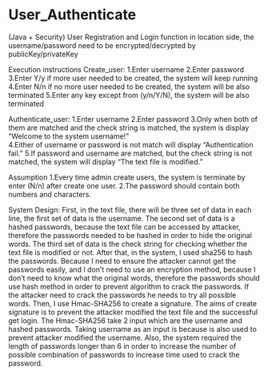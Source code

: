 # User_Authenticate
(Java + Security) User Registration and Login function in location side, the username/password need to be encrypted/decrypted by publicKey/privateKey


Execution instructions
Create_user:
1.Enter username
2.Enter password
3.Enter Y/y if more user needed to be created, the system will keep running
4.Enter N/n if no more user needed to be created, the system will be also terminated
5.Enter any key except from (y/n/Y/N), the system will be also terminated

Authenticate_user:
1.Enter username
2.Enter password
3.Only when both of them are matched and the check string is matched, the system is display “Welcome to the system username!”  
4.Either of username or password is not match will display “Authentication fail.”
5.If password and username are matched, but the check string is not matched, the system will display “The text file is modified.”

Assumption
1.Every time admin create users, the system is terminate by enter (N/n) after create one user.
2.The password should contain both numbers and characters.


 
System Design:
First, in the text file, there will be three set of data in each line, the first set of data is the username. The second set of data is a hashed passwords, because the text file can be accessed by attacker, therefore the passwords needed to be hashed in order to hide the original words. The third set of data is the check string for checking whether the text file is modified or not.
After that, in the system, I used sha256 to hash the passwords. Because I need to ensure the attacker cannot get the passwords easily, and I don’t need to use an encryption method, because I don’t need to know what the original words, therefore the passwords should use hash method in order to prevent algorithm to crack the passwords. If the attacker need to crack the passwords he needs to try all possible words. 
Then, I use Hmac-SHA256 to create a signature. The aims of create signature is to prevent the attacker modified the text file and the successful get login. The Hmac-SHA256 take 2 input which are the username and hashed passwords. Taking username as an input is because is also used to prevent attacker modified the username.
Also, the system required the length of passwords longer than 6 in order to increase the number of possible combination of passwords to increase time used to crack the password.
